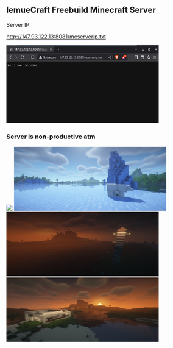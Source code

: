 ## lemueCraft Freebuild Minecraft Server


Server IP:

http://147.93.122.13:8081/mcserverip.txt

[<img width="400px" src="git-stuff/Screenshot_2025-05-29_18-00-07.png">](http://147.93.122.13:8081/mcserverip.txt)


### Server is non-productive atm

<img width="400px" src="git-stuff/2025-05-29_16.51.17.png"> <img width="400px" src="git-stuff/2025-05-28_19.14.42.png">
<img width="400px" src="git-stuff/2025-05-25_00.15.38.png"> <img width="400px" src="git-stuff/2025-05-24_23.27.33.png">
